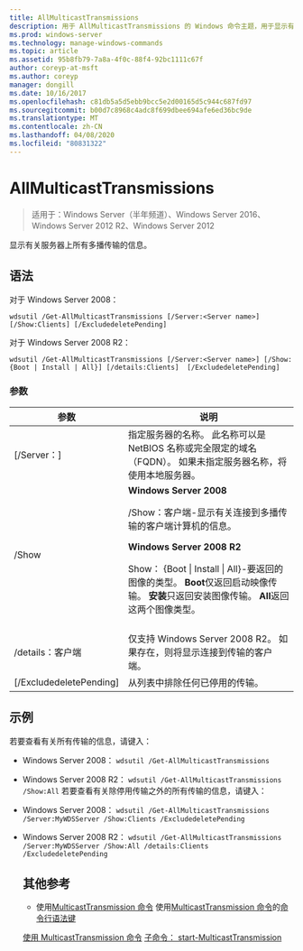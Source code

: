 ```yaml
---
title: AllMulticastTransmissions
description: 用于 AllMulticastTransmissions 的 Windows 命令主题，用于显示有关服务器上所有多播传输的信息。
ms.prod: windows-server
ms.technology: manage-windows-commands
ms.topic: article
ms.assetid: 95b8fb79-7a8a-4f0c-88f4-92bc1111c67f
author: coreyp-at-msft
ms.author: coreyp
manager: dongill
ms.date: 10/16/2017
ms.openlocfilehash: c81db5a5d5ebb9bcc5e2d00165d5c944c687fd97
ms.sourcegitcommit: b00d7c8968c4adc8f699dbee694afe6ed36bc9de
ms.translationtype: MT
ms.contentlocale: zh-CN
ms.lasthandoff: 04/08/2020
ms.locfileid: "80831322"
---
```

# <a name="get-allmulticasttransmissions"></a>AllMulticastTransmissions

>适用于：Windows Server（半年频道）、Windows Server 2016、Windows Server 2012 R2、Windows Server 2012

显示有关服务器上所有多播传输的信息。

## <a name="syntax"></a>语法
对于 Windows Server 2008：
```
wdsutil /Get-AllMulticastTransmissions [/Server:<Server name>] [/Show:Clients] [/ExcludedeletePending]
```
对于 Windows Server 2008 R2：
```
wdsutil /Get-AllMulticastTransmissions [/Server:<Server name>] [/Show:{Boot | Install | All}] [/details:Clients]  [/ExcludedeletePending]
```
### <a name="parameters"></a>参数

|        参数        |                                                                                                                                                                                                                                                                   说明                                                                                                                                                                                                                                                                    |
|-------------------------|--------------------------------------------------------------------------------------------------------------------------------------------------------------------------------------------------------------------------------------------------------------------------------------------------------------------------------------------------------------------------------------------------------------------------------------------------------------------------------------------------------------------------------------------------|
| [/Server：<Server name>] |                                                                                                                                                                                 指定服务器的名称。 此名称可以是 NetBIOS 名称或完全限定的域名（FQDN）。 如果未指定服务器名称，将使用本地服务器。                                                                                                                                                                                  |
|         /Show         | **Windows Server 2008**<p>/Show：客户端-显示有关连接到多播传输的客户端计算机的信息。<p>**Windows Server 2008 R2**<p>Show： {Boot &#124; Install &#124; All}-要返回的图像的类型。                                **Boot**仅返回启动映像传输。                                  **安装**只返回安装图像传输。 **All**返回这两个图像类型。 |
|                         |                                                                                                                                                                                                                                                                                                                                                                                                                                                                                                                                                  |
|    /details：客户端     |                                                                                                                                                                                              仅支持 Windows Server 2008 R2。 如果存在，则将显示连接到传输的客户端。                                                                                                                                                                                               |
| [/ExcludedeletePending] |                                                                                                                                                                                                                                              从列表中排除任何已停用的传输。                                                                                                                                                                                                                                               |

## <a name="examples"></a><a name=BKMK_examples></a>示例
若要查看有关所有传输的信息，请键入：
- Windows Server 2008： `wdsutil /Get-AllMulticastTransmissions`
- Windows Server 2008 R2： `wdsutil /Get-AllMulticastTransmissions /Show:All` 若要查看有关除停用传输之外的所有传输的信息，请键入：
- Windows Server 2008： `wdsutil /Get-AllMulticastTransmissions /Server:MyWDSServer /Show:Clients /ExcludedeletePending`
- Windows Server 2008 R2： `wdsutil /Get-AllMulticastTransmissions /Server:MyWDSServer /Show:All /details:Clients /ExcludedeletePending`
  ## <a name="additional-references"></a>其他参考
  - 使用[MulticastTransmission 命令](using-the-get-multicasttransmission-command.md)
  使用[MulticastTransmission 命令](using-the-new-multicasttransmission-command.md)的[命令行语法键](command-line-syntax-key.md)
  
  [使用 MulticastTransmission 命令](using-the-remove-multicasttransmission-command.md)
  [子命令： start-MulticastTransmission](subcommand-start-multicasttransmission.md)
